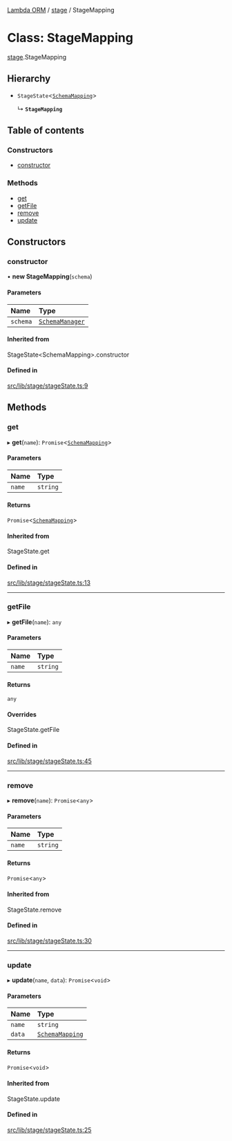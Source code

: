 [Lambda ORM](../README.md) / [stage](../modules/stage.md) / StageMapping

# Class: StageMapping

[stage](../modules/stage.md).StageMapping

## Hierarchy

- `StageState`<[`SchemaMapping`](../interfaces/model.SchemaMapping.md)\>

  ↳ **`StageMapping`**

## Table of contents

### Constructors

- [constructor](stage.StageMapping.md#constructor)

### Methods

- [get](stage.StageMapping.md#get)
- [getFile](stage.StageMapping.md#getfile)
- [remove](stage.StageMapping.md#remove)
- [update](stage.StageMapping.md#update)

## Constructors

### constructor

• **new StageMapping**(`schema`)

#### Parameters

| Name | Type |
| :------ | :------ |
| `schema` | [`SchemaManager`](manager.SchemaManager.md) |

#### Inherited from

StageState<SchemaMapping\>.constructor

#### Defined in

[src/lib/stage/stageState.ts:9](https://github.com/FlavioLionelRita/lambdaorm/blob/7350fa3/src/lib/stage/stageState.ts#L9)

## Methods

### get

▸ **get**(`name`): `Promise`<[`SchemaMapping`](../interfaces/model.SchemaMapping.md)\>

#### Parameters

| Name | Type |
| :------ | :------ |
| `name` | `string` |

#### Returns

`Promise`<[`SchemaMapping`](../interfaces/model.SchemaMapping.md)\>

#### Inherited from

StageState.get

#### Defined in

[src/lib/stage/stageState.ts:13](https://github.com/FlavioLionelRita/lambdaorm/blob/7350fa3/src/lib/stage/stageState.ts#L13)

___

### getFile

▸ **getFile**(`name`): `any`

#### Parameters

| Name | Type |
| :------ | :------ |
| `name` | `string` |

#### Returns

`any`

#### Overrides

StageState.getFile

#### Defined in

[src/lib/stage/stageState.ts:45](https://github.com/FlavioLionelRita/lambdaorm/blob/7350fa3/src/lib/stage/stageState.ts#L45)

___

### remove

▸ **remove**(`name`): `Promise`<`any`\>

#### Parameters

| Name | Type |
| :------ | :------ |
| `name` | `string` |

#### Returns

`Promise`<`any`\>

#### Inherited from

StageState.remove

#### Defined in

[src/lib/stage/stageState.ts:30](https://github.com/FlavioLionelRita/lambdaorm/blob/7350fa3/src/lib/stage/stageState.ts#L30)

___

### update

▸ **update**(`name`, `data`): `Promise`<`void`\>

#### Parameters

| Name | Type |
| :------ | :------ |
| `name` | `string` |
| `data` | [`SchemaMapping`](../interfaces/model.SchemaMapping.md) |

#### Returns

`Promise`<`void`\>

#### Inherited from

StageState.update

#### Defined in

[src/lib/stage/stageState.ts:25](https://github.com/FlavioLionelRita/lambdaorm/blob/7350fa3/src/lib/stage/stageState.ts#L25)
